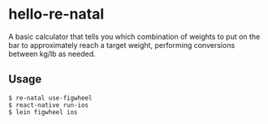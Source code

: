 # hello-re-natal

A basic calculator that tells you which combination of weights to put on the bar to approximately reach a target weight, performing conversions between kg/lb as needed.

## Usage

```
$ re-natal use-figwheel
$ react-native run-ios
$ lein figwheel ios
```
